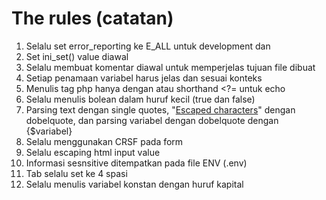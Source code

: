 # The rules (catatan)

1. Selalu set error_reporting ke E_ALL untuk development dan
1. Set ini_set() value diawal
2. Selalu membuat komentar diawal untuk memperjelas tujuan file dibuat
3. Setiap penamaan variabel harus jelas dan sesuai konteks
4. Menulis tag php hanya dengan <?php // code; ?> atau shorthand <?= untuk echo
5. Selalu menulis bolean dalam huruf kecil (true dan false)
6. Parsing text dengan single quotes, "[Escaped characters](https://www.php.net/manual/en/language.types.string.php#language.types.string.syntax.single)" dengan dobelquote, dan parsing variabel dengan dobelquote dengan {$variabel}
7. Selalu menggunakan CRSF pada form
8. Selalu escaping html input value
9. Informasi sesnsitive ditempatkan pada file ENV (.env)
10. Tab selalu set ke 4 spasi
11. Selalu menulis variabel konstan dengan huruf kapital
